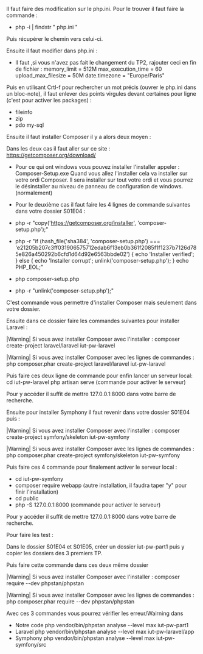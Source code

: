 Il faut faire des modification sur le php.ini. Pour le trouver il faut faire la commande : 

- php -i | findstr " php.ini "

Puis récupérer le chemin vers celui-ci.

Ensuite il faut modifier dans php.ini :

- Il faut ,si vous n'avez pas fait le changement du TP2, rajouter ceci en fin de fichier :
memory_limit = 512M
max_execution_time = 60
upload_max_filesize = 50M
date.timezone = "Europe/Paris"


Puis en utilisant Crtl-f pour rechercher un mot précis (ouvrer le php.ini dans un bloc-note), il faut enlever des points virgules devant certaines pour ligne (c'est pour activer les packages) :   

- fileinfo
- zip
- pdo my-sql 

Ensuite il faut installer Composer il y a alors deux moyen :

Dans les deux cas il faut aller sur ce site : https://getcomposer.org/download/

- Pour ce qui ont windows vous pouvez installer l'installer appeler : Composer-Setup.exe
Quand vous allez l'installer cela va installer sur votre ordi Composer.
Il sera installer sur tout votre ordi et vous pourrez le désinstaller au niveau de panneau de configuration de windows. (normalement)

- Pour le deuxième cas il faut faire les 4 lignes de commande suivantes dans votre dossier S01E04 :
- php -r "copy('https://getcomposer.org/installer', 'composer-setup.php');"
- php -r "if (hash_file('sha384', 'composer-setup.php') === 'e21205b207c3ff031906575712edab6f13eb0b361f2085f1f1237b7126d785e826a450292b6cfd1d64d92e6563bbde02') { echo 'Installer verified'; } else { echo 'Installer corrupt'; unlink('composer-setup.php'); } echo PHP_EOL;"
- php composer-setup.php
- php -r "unlink('composer-setup.php');"

C'est commande vous permettre d'installer Composer mais seulement dans votre dossier.


Ensuite dans ce dossier faire les commandes suivantes pour installer Laravel : 

|Warning| Si vous avez installer Composer avec l'installer :
composer create-project laravel/laravel iut-pw-laravel

|Warning| Si vous avez installer Composer avec les lignes de commandes :
php composer.phar create-project laravel/laravel iut-pw-laravel

Puis faire ces deux ligne de commande pour enfin lancer un serveur local:
cd iut-pw-laravel
php artisan serve (commande pour activer le serveur)

Pour y accéder il suffit de mettre 127.0.0.1:8000 dans votre barre de recherche.


Ensuite pour installer Symphony il faut revenir dans votre dossier S01E04 puis : 

|Warning| Si vous avez installer Composer avec l'installer :
composer create-project symfony/skeleton iut-pw-symfony

|Warning| Si vous avez installer Composer avec les lignes de commandes :
php composer.phar create-project symfony/skeleton iut-pw-symfony

Puis faire ces 4 commande pour finalement activer le serveur local : 
- cd iut-pw-symfony
- composer require webapp (autre installation, il faudra taper "y" pour finir l'installation)
- cd public
- php -S 127.0.0.1:8000 (commande pour activer le serveur)


Pour y accéder il suffit de mettre 127.0.0.1:8000 dans votre barre de recherche.

Pour faire les test :

Dans le dossier S01E04 et S01E05, créer un dossier iut-pw-part1 puis y copier les dossiers des 3 premiers TP.

Puis faire cette commande dans ces deux même dossier

|Warning| Si vous avez installer Composer avec l'installer :
composer require --dev phpstan/phpstan

|Warning| Si vous avez installer Composer avec les lignes de commandes :
php composer.phar require --dev phpstan/phpstan

Avec ces 3 commandes vous pourrez vérifier les erreur/Wairning dans
- Notre code
php vendor/bin/phpstan analyse --level max iut-pw-part1
- Laravel
php vendor/bin/phpstan analyse --level max iut-pw-laravel/app
- Symphony
php vendor/bin/phpstan analyse --level max iut-pw-symfony/src







